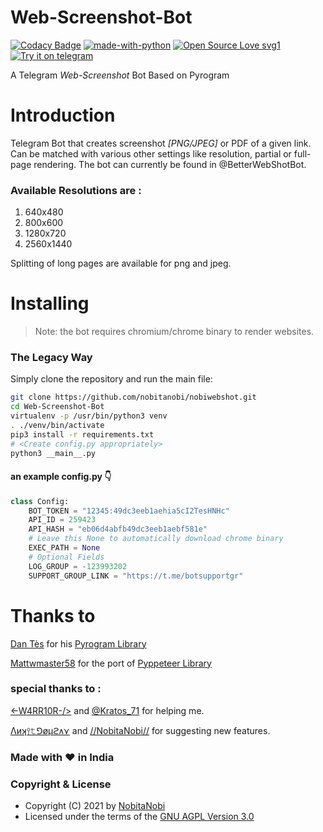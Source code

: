 # Web-Screenshot-Bot
[![Codacy Badge](https://api.codacy.com/project/badge/Grade/14e4b6f385a44aa9b35602e3ff52a668)](https://app.codacy.com/manual/alenpaul2001/Web-Screenshot-Bot?utm_source=github.com&utm_medium=referral&utm_content=alenpaul2001/Web-Screenshot-Bot&utm_campaign=Badge_Grade_Dashboard)
[![made-with-python](https://img.shields.io/badge/Made%20with-Python-1f425f.svg)](https://www.python.org/) [![Open Source Love svg1](https://badges.frapsoft.com/os/v1/open-source.svg?v=103)](https://github.com/ellerbrock/open-source-badges/)
[![Try it on telegram](https://img.shields.io/badge/try%20it-on%20telegram-0088cc.svg)](http://t.me/BetterWebShotBot)

A Telegram _Web-Screenshot_ Bot Based on Pyrogram
# Introduction

Telegram Bot that creates screenshot _[PNG/JPEG]_ or PDF of a given link. Can be matched with various other settings like resolution, partial or full-page rendering. The bot can currently be found in @BetterWebShotBot.

### Available Resolutions are :

1. 640x480
2. 800x600
3. 1280x720
4. 2560x1440

Splitting of long pages are available for png and jpeg.

# Installing 

> Note: the bot requires chromium/chrome binary to render websites.
### <b>The Legacy Way</b>
Simply clone the repository and run the main file:

```sh
git clone https://github.com/nobitanobi/nobiwebshot.git
cd Web-Screenshot-Bot
virtualenv -p /usr/bin/python3 venv
. ./venv/bin/activate
pip3 install -r requirements.txt
# <Create config.py appropriately>
python3 __main__.py
```
#### an example config.py 👇
```py
class Config:
    BOT_TOKEN = "12345:49dc3eeb1aehia5cI2TesHNHc"
    API_ID = 259423
    API_HASH = "eb06d4abfb49dc3eeb1aebf581e"
    # Leave this None to automatically download chrome binary
    EXEC_PATH = None
    # Optional Fields
    LOG_GROUP = -123993202
    SUPPORT_GROUP_LINK = "https://t.me/botsupportgr"
```


# Thanks to

[Dan Tès](https://telegram.dog/haskell) for his [Pyrogram Library](https://github.com/pyrogram/pyrogram)

[Mattwmaster58](https://github.com/NobitaNobi) for the port of [Pyppeteer Library](https://github.com/NobitaNobi/nobiwebshot)

### special thanks to :

[<\-W4RR10R-/>](https://github.com/KratosProject) and [@Kratos_71](https://t.me/Kratos_71) for helping me.

[Λиʞ⫯𝚝⅁øμϩᴧ⋎](https://github.com/KratosProject) and 
[//NobitaNobi//](https://github.com/NobitaNobi) for suggesting new features.

### Made with ❤️️ in India
### Copyright & License 

* Copyright (C) 2021 by [NobitaNobi](https://github.com/NobitaNobi)
* Licensed under the terms of the [GNU AGPL Version 3.0](https://github.com/NobitaNobi/NobiWebShot/blob/master/LICENSE)
